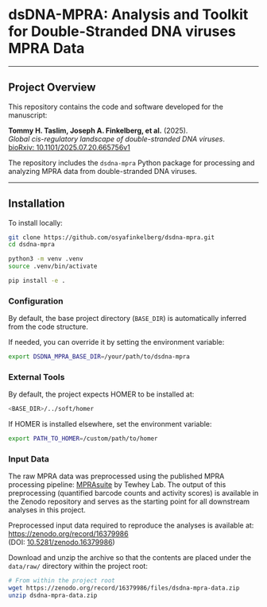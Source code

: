 # dsDNA-MPRA: Analysis and Toolkit for Double-Stranded DNA viruses MPRA Data

---

## Project Overview

This repository contains the code and software developed for the manuscript:

**Tommy H. Taslim, Joseph A. Finkelberg, et al.** (2025).  
*Global cis-regulatory landscape of double-stranded DNA viruses*.  
[bioRxiv: 10.1101/2025.07.20.665756v1](https://www.biorxiv.org/content/10.1101/2025.07.20.665756v1)

The repository includes the `dsdna-mpra` Python package for processing and analyzing MPRA data from double-stranded DNA viruses.

---

## Installation

To install locally:

```bash
git clone https://github.com/osyafinkelberg/dsdna-mpra.git
cd dsdna-mpra

python3 -m venv .venv
source .venv/bin/activate

pip install -e .
```

### Configuration

By default, the base project directory (`BASE_DIR`) is automatically inferred from the code structure.

If needed, you can override it by setting the environment variable:

```bash
export DSDNA_MPRA_BASE_DIR=/your/path/to/dsdna-mpra
```

### External Tools

By default, the project expects HOMER to be installed at:

```bash
<BASE_DIR>/../soft/homer
```

If HOMER is installed elsewhere, set the environment variable:

```bash
export PATH_TO_HOMER=/custom/path/to/homer
```

### Input Data

The raw MPRA data was preprocessed using the published MPRA processing pipeline: [MPRAsuite](https://github.com/tewhey-lab/MPRASuite) by Tewhey Lab. The output of this preprocessing (quantified barcode counts and activity scores) is available in the Zenodo repository and serves as the starting point for all downstream analyses in this project.

Preprocessed input data required to reproduce the analyses is available at:  
https://zenodo.org/record/16379986  
(DOI: [10.5281/zenodo.16379986](https://doi.org/10.5281/zenodo.16379986))

Download and unzip the archive so that the contents are placed under the `data/raw/` directory within the project root:

```bash
# From within the project root
wget https://zenodo.org/record/16379986/files/dsdna-mpra-data.zip
unzip dsdna-mpra-data.zip
```
